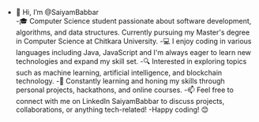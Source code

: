 - 👋 Hi, I’m @SaiyamBabbar                
-🎓 Computer Science student passionate about software development, algorithms, and data structures. Currently pursuing my Master's degree in Computer Science at Chitkara University.
-💻 I enjoy coding in various languages including Java, JavaScript and I'm always eager to learn new technologies and expand my skill set.
-🔍 Interested in exploring topics such as machine learning, artificial intelligence, and blockchain technology.
-🌱 Constantly learning and honing my skills through personal projects, hackathons, and online courses.
-📫 Feel free to connect with me on LinkedIn SaiyamBabbar to discuss projects, collaborations, or anything tech-related!
-Happy coding! 😊

